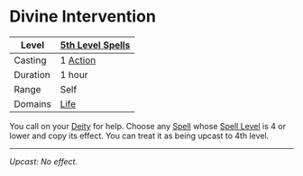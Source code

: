 # Divine Intervention

| Level    | [5th Level Spells](5th%20Level%20Spells.md)                           |
| -------- | --------------------------------------------------------------------- |
| Casting  | 1 [Action](../../../../Game%20Procedures/Core%20Procedures/Action.md) |
| Duration | 1 hour                                                                |
| Range    | Self                                                                  |
| Domains  | [Life](../../Spell%20Domains/Life.md)                                 |

You call on your [Deity](../../../../Resources%20for%20GMs/Deities/Deities.md) for help. Choose any [Spell](../../../Spells.md) whose [Spell Level](../../Spell%20Level.md) is 4 or lower and copy its effect. You can treat it as being upcast to 4th level.

---
*Upcast: No effect.*
